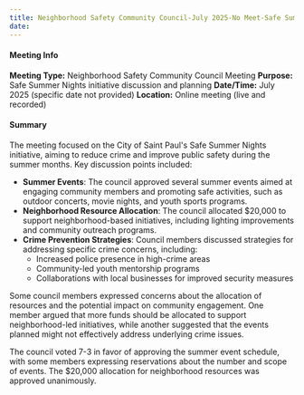 ```yaml
---
title: Neighborhood Safety Community Council-July 2025-No Meet-Safe Summer Nights
date: 
---
```

#### Meeting Info
**Meeting Type:** Neighborhood Safety Community Council Meeting
**Purpose:** Safe Summer Nights initiative discussion and planning
**Date/Time:** July 2025 (specific date not provided)
**Location:** Online meeting (live and recorded)

#### Summary
The meeting focused on the City of Saint Paul's Safe Summer Nights initiative, aiming to reduce crime and improve public safety during the summer months. Key discussion points included:

* **Summer Events**: The council approved several summer events aimed at engaging community members and promoting safe activities, such as outdoor concerts, movie nights, and youth sports programs.
* **Neighborhood Resource Allocation**: The council allocated $20,000 to support neighborhood-based initiatives, including lighting improvements and community outreach programs.
* **Crime Prevention Strategies**: Council members discussed strategies for addressing specific crime concerns, including:
	+ Increased police presence in high-crime areas
	+ Community-led youth mentorship programs
	+ Collaborations with local businesses for improved security measures

Some council members expressed concerns about the allocation of resources and the potential impact on community engagement. One member argued that more funds should be allocated to support neighborhood-led initiatives, while another suggested that the events planned might not effectively address underlying crime issues.

The council voted 7-3 in favor of approving the summer event schedule, with some members expressing reservations about the number and scope of events. The $20,000 allocation for neighborhood resources was approved unanimously.


